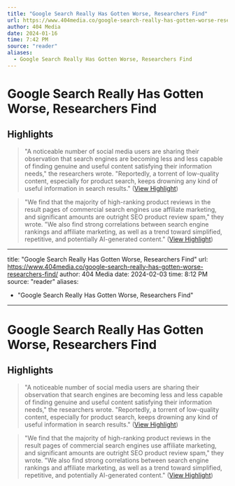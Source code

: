```yaml
---
title: "Google Search Really Has Gotten Worse, Researchers Find"
url: https://www.404media.co/google-search-really-has-gotten-worse-researchers-find/
author: 404 Media
date: 2024-01-16
time: 7:42 PM
source: "reader"
aliases:
  - Google Search Really Has Gotten Worse, Researchers Find
---
```

# Google Search Really Has Gotten Worse, Researchers Find

## Highlights
> "A noticeable number of social media users are sharing their observation that search engines are becoming less and less capable of finding genuine and useful content satisfying their information needs," the researchers wrote. "Reportedly, a torrent of low-quality content, especially for product search, keeps drowning any kind of useful information in search results." ([View Highlight](https://read.readwise.io/read/01hm9w9catnjt07mys5f0p5t07))

> "We find that the majority of high-ranking product reviews in the result pages of commercial search engines use affiliate marketing, and significant amounts are outright SEO product review spam," they wrote. "We also find strong correlations between search engine rankings and affiliate marketing, as well as a trend toward simplified, repetitive, and potentially AI-generated content." ([View Highlight](https://read.readwise.io/read/01hm9wa3tx60089zj2p1vyfstd))

---
title: "Google Search Really Has Gotten Worse, Researchers Find"
url: https://www.404media.co/google-search-really-has-gotten-worse-researchers-find/
author: 404 Media
date: 2024-02-03
time: 8:12 PM
source: "reader"
aliases:
  - "Google Search Really Has Gotten Worse, Researchers Find"
---
# Google Search Really Has Gotten Worse, Researchers Find

## Highlights
> "A noticeable number of social media users are sharing their observation that search engines are becoming less and less capable of finding genuine and useful content satisfying their information needs," the researchers wrote. "Reportedly, a torrent of low-quality content, especially for product search, keeps drowning any kind of useful information in search results." ([View Highlight](https://read.readwise.io/read/01hm9w9catnjt07mys5f0p5t07))

> "We find that the majority of high-ranking product reviews in the result pages of commercial search engines use affiliate marketing, and significant amounts are outright SEO product review spam," they wrote. "We also find strong correlations between search engine rankings and affiliate marketing, as well as a trend toward simplified, repetitive, and potentially AI-generated content." ([View Highlight](https://read.readwise.io/read/01hm9wa3tx60089zj2p1vyfstd))


